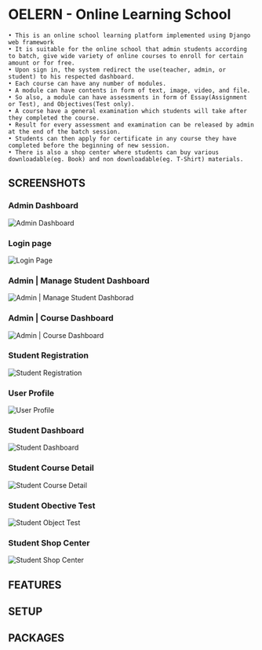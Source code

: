 # OELERN - Online Learning School
    • This is an online school learning platform implemented using Django web framework
    • It is suitable for the online school that admin students according to batch, give wide variety of online courses to enroll for certain amount or for free.
    • Upon sign in, the system redirect the use(teacher, admin, or student) to his respected dashboard.
    • Each course can have any number of modules. 
    • A module can have contents in form of text, image, video, and file.
    • So also, a module can have assessments in form of Essay(Assignment or Test), and Objectives(Test only).
    • A course have a general examination which students will take after they completed the course.
    • Result for every assessment and examination can be released by admin at the end of the batch session.
    • Students can then apply for certificate in any course they have completed before the beginning of new session.
    • There is also a shop center where students can buy various downloadable(eg. Book) and non downloadable(eg. T-Shirt) materials.
## SCREENSHOTS
### Admin Dashboard
![Admin Dashboard](screenshots/admin_dashboard.png)
### Login page
![Login Page](screenshots/login.png)
### Admin | Manage Student Dashboard
![Admin | Manage Student Dashborad](screenshots/managestudents.png)
### Admin | Course Dashboard
![Admin | Course Dashboard](screenshots/course_dashboard.png)
### Student Registration
![Student Registration](screenshots/student_reg.png)
### User Profile
![User Profile](screenshots/user_profile.png)
### Student Dashboard
![Student Dashboard](screenshots/student_dashboard.png)
### Student Course Detail
![Student Course Detail](screenshots/stubent_course_detail.png)
### Student Obective Test
![Student Object Test](screenshots/obj_test.png)
### Student Shop Center
![Student Shop Center](screenshots/student_shopcenter.png)
## FEATURES
## SETUP
## PACKAGES
